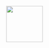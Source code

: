 <div id="header" align="center">
  <img src="https://media.giphy.com/media/d2NfTnGMMBT8ORweXA/giphy.gif" width="100"/>
</div>
